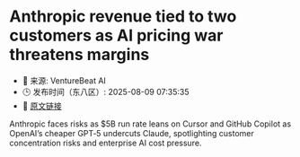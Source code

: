 # Anthropic revenue tied to two customers as AI pricing war threatens margins
- 📅 来源: VentureBeat AI
- 🕒 发布时间（东八区）: 2025-08-09 07:35:35
- 🔗 [原文链接](https://venturebeat.com/ai/anthropic-revenue-tied-to-two-customers-as-ai-pricing-war-threatens-margins/)

Anthropic faces risks as $5B run rate leans on Cursor and GitHub Copilot as OpenAI’s cheaper GPT‑5 undercuts Claude, spotlighting customer concentration risks and enterprise AI cost pressure.